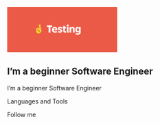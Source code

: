 ![Header](https://github.com/TatianaShamshurina/tatianashamshurina/blob/main/image/testing.png)

## I’m a beginner Software Engineer

I’m a beginner Software Engineer

Languages and Tools

Follow me
